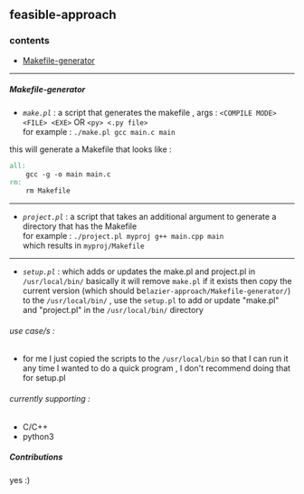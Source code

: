 
## feasible-approach

### contents
* [Makefile-generator](https://github.com/abdulwahab-alobaid-2191115290/lazier-approach/tree/main/Makefile_Generator)

---
##### Makefile-generator  

* *`make.pl`* : a script that generates the makefile , args : `<COMPILE MODE> <FILE> <EXE>` OR `<py> <.py file>`  
for example : `./make.pl gcc main.c main`  
  
this will generate a Makefile that looks like :  
  
```makefile
all:
	gcc -g -o main main.c
rm:
	rm Makefile
```  
---  
* *`project.pl`* : a script that takes an additional argument to generate a directory that has the Makefile  
for example : `./project.pl myproj g++ main.cpp main`  
which results in `myproj/Makefile`
---  
*  *`setup.pl`* : which adds or updates the make.pl and project.pl in `/usr/local/bin/` basically it will remove `make.pl` if it exists then copy the current version (which should be`lazier-approach/Makefile-generator/`) to the `/usr/local/bin/` , use the `setup.pl` to add or update "make.pl" and "project.pl" in the `/usr/local/bin/`   directory

###### use case/s :  
* for me I just copied the scripts to the `/usr/local/bin` so that I can run it any time I wanted to do a quick program , I don't recommend doing that for setup.pl
  
###### currently supporting :
* C/C++
* python3  
	
##### Contributions  
  
yes :)
